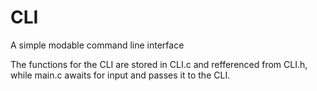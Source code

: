 # CLI
A simple modable command line interface 

The functions for the CLI are stored in CLI.c and refferenced from CLI.h, while main.c awaits for input and passes it to the CLI.
